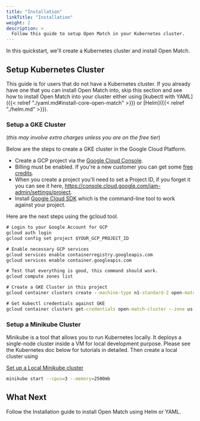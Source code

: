 ```yaml
---
title: "Installation"
linkTitle: "Installation"
weight: 2
description: >
  Follow this guide to setup Open Match in your Kubernetes cluster.
---
```


In this quickstart, we'll create a Kubernetes cluster and install Open Match.

## Setup Kubernetes Cluster

This guide is for users that do not have a Kubernetes cluster. If you already have one that you can install Open Match into, skip this section and see how to install Open Match into your cluster either using [kubectl with YAML]({{< relref "./yaml.md#install-core-open-match" >}}) or [Helm]({{< relref "./helm.md" >}}).

### Setup a GKE Cluster

(*this may involve extra charges unless you are on the free tier*)

Below are the steps to create a GKE cluster in the Google Cloud Platform.

* Create a GCP project via the [Google Cloud Console](https://console.cloud.google.com/).
* Billing must be enabled. If you're a new customer you can get some [free credits](https://cloud.google.com/free/).
* When you create a project you'll need to set a Project ID, if you forget it you can see it here, https://console.cloud.google.com/iam-admin/settings/project.
* Install [Google Cloud SDK](https://cloud.google.com/sdk/) which is the command-line tool to work against your project.

Here are the next steps using the gcloud tool.

```cmd
# Login to your Google Account for GCP
gcloud auth login
gcloud config set project $YOUR_GCP_PROJECT_ID

# Enable necessary GCP services
gcloud services enable containerregistry.googleapis.com
gcloud services enable container.googleapis.com

# Test that everything is good, this command should work.
gcloud compute zones list

# Create a GKE Cluster in this project
gcloud container clusters create --machine-type n1-standard-2 open-match-cluster --zone us-west1-a --tags open-match

# Get kubectl credentials against GKE
gcloud container clusters get-credentials open-match-cluster --zone us-west1-a
```

### Setup a Minikube Cluster

Minikube is a tool that allows you to run Kubernetes locally. It deploys a single-node cluster inside a VM for local development purpose. Please see the Kubernetes doc below for tutorials in detailed. Then create a local cluster using 

[Set up a Local Minikube cluster](https://kubernetes.io/docs/setup/minikube/)

```bash
minikube start --cpus=3 --memory=2500mb
```

## What Next

Follow the Installation guide to install Open Match using Helm or YAML.

